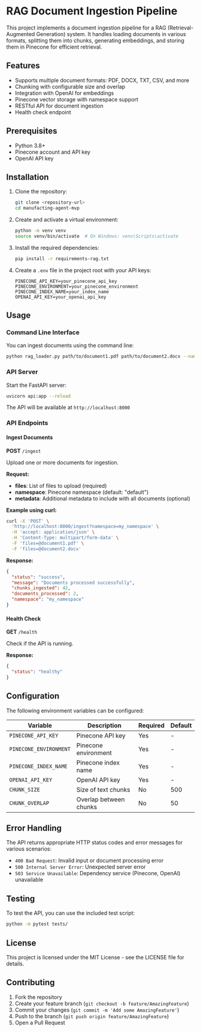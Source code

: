 # RAG Document Ingestion Pipeline

This project implements a document ingestion pipeline for a RAG (Retrieval-Augmented Generation) system. It handles loading documents in various formats, splitting them into chunks, generating embeddings, and storing them in Pinecone for efficient retrieval.

## Features

- Supports multiple document formats: PDF, DOCX, TXT, CSV, and more
- Chunking with configurable size and overlap
- Integration with OpenAI for embeddings
- Pinecone vector storage with namespace support
- RESTful API for document ingestion
- Health check endpoint

## Prerequisites

- Python 3.8+
- Pinecone account and API key
- OpenAI API key

## Installation

1. Clone the repository:
   ```bash
   git clone <repository-url>
   cd manufacting-agent-mvp
   ```

2. Create and activate a virtual environment:
   ```bash
   python -m venv venv
   source venv/bin/activate  # On Windows: venv\Scripts\activate
   ```

3. Install the required dependencies:
   ```bash
   pip install -r requirements-rag.txt
   ```

4. Create a `.env` file in the project root with your API keys:
   ```env
   PINECONE_API_KEY=your_pinecone_api_key
   PINECONE_ENVIRONMENT=your_pinecone_environment
   PINECONE_INDEX_NAME=your_index_name
   OPENAI_API_KEY=your_openai_api_key
   ```

## Usage

### Command Line Interface

You can ingest documents using the command line:

```bash
python rag_loader.py path/to/document1.pdf path/to/document2.docx --namespace my_namespace
```

### API Server

Start the FastAPI server:

```bash
uvicorn api:app --reload
```

The API will be available at `http://localhost:8000`

### API Endpoints

#### Ingest Documents

**POST** `/ingest`

Upload one or more documents for ingestion.

**Request:**
- **files**: List of files to upload (required)
- **namespace**: Pinecone namespace (default: "default")
- **metadata**: Additional metadata to include with all documents (optional)

**Example using curl:**
```bash
curl -X 'POST' \
  'http://localhost:8000/ingest?namespace=my_namespace' \
  -H 'accept: application/json' \
  -H 'Content-Type: multipart/form-data' \
  -F 'files=@document1.pdf' \
  -F 'files=@document2.docx'
```

**Response:**
```json
{
  "status": "success",
  "message": "Documents processed successfully",
  "chunks_ingested": 42,
  "documents_processed": 2,
  "namespace": "my_namespace"
}
```

#### Health Check

**GET** `/health`

Check if the API is running.

**Response:**
```json
{
  "status": "healthy"
}
```

## Configuration

The following environment variables can be configured:

| Variable | Description | Required | Default |
|----------|-------------|----------|---------|
| `PINECONE_API_KEY` | Pinecone API key | Yes | - |
| `PINECONE_ENVIRONMENT` | Pinecone environment | Yes | - |
| `PINECONE_INDEX_NAME` | Pinecone index name | Yes | - |
| `OPENAI_API_KEY` | OpenAI API key | Yes | - |
| `CHUNK_SIZE` | Size of text chunks | No | 500 |
| `CHUNK_OVERLAP` | Overlap between chunks | No | 50 |

## Error Handling

The API returns appropriate HTTP status codes and error messages for various scenarios:

- `400 Bad Request`: Invalid input or document processing error
- `500 Internal Server Error`: Unexpected server error
- `503 Service Unavailable`: Dependency service (Pinecone, OpenAI) unavailable

## Testing

To test the API, you can use the included test script:

```bash
python -m pytest tests/
```

## License

This project is licensed under the MIT License - see the LICENSE file for details.

## Contributing

1. Fork the repository
2. Create your feature branch (`git checkout -b feature/AmazingFeature`)
3. Commit your changes (`git commit -m 'Add some AmazingFeature'`)
4. Push to the branch (`git push origin feature/AmazingFeature`)
5. Open a Pull Request
